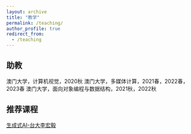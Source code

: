 ```yaml
---
layout: archive
title: "教学"
permalink: /teaching/
author_profile: true
redirect_from:
  - /teaching
---
```



助教
------
澳门大学，计算机视觉，2020秋
澳门大学，多媒体计算，2021春，2022春，2023春
澳门大学，面向对象编程与数据结构，2021秋，2022秋

推荐课程
------
[生成式AI-台大李宏毅](https://speech.ee.ntu.edu.tw/~hylee/genai/2024-spring.php)
